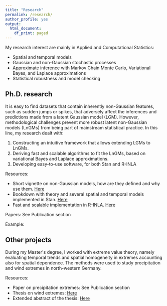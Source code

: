 ```yaml
---
title: "Research"
permalink: /research/
author_profile: yes
output:
  html_document:
    df_print: paged
---
```


My research interest are mainly in Applied and Computational Statistics:
 - Spatial and temporal models
 - Gaussian and non-Gaussian stochastic processes
 - Approximate inference with Markov Chain Monte Carlo, Variational Bayes, and Laplace approximations
 - Statistical robustness and model checking


## Ph.D. research

It is easy to find datasets that contain inherently non-Gaussian features, such as sudden jumps or spikes, that adversely affect the inferences and predictions made from a latent Gaussian model (LGM). 
However, methodological challenges prevent more robust latent non-Gaussian models (LnGMs) from being part of mainstream statistical practice. In this line, my research dealt with:

1. Constructing an intuitive framework that allows extending LGMs to LnGMs.
2. Deriving fast and scalable algorithms to fit the LnGMs, based on variational Bayes and Laplace approximations.
3. Developing easy-to-use software, for both Stan and R-INLA

Resources:
- Short vignette on non-Gaussian models, how are they defined and why use them. [Here](https://rawcdn.githack.com/stan-dev/connect22-space-time/9861468cbfcec939c25c88c81693b5055134e7a6/resources/Speaker%203%20-%20Rafael%20Cabral/vignette/stanconnect.html)
- Bookdown with theory and several spatial and temporal models implemented in Stan. [Here](https://rafaelcabral96.github.io/nigstan/)
- Fast and scalable implementation in R-INLA. [Here](https://github.com/rafaelcabral96/ngvb)

Papers: See Publication section

Example:

## Other projects

During my Master's degree, I worked with extreme value theory, namely evaluating temporal trends and spatial homogeneity in extremes accounting also for spatial dependence. The methods were used to study precipitation and wind extremes in north-western Germany.

Resources:
- Paper on precipitation extremes: See Publication section
- Thesis on wind extremes: [Here](https://drive.google.com/file/d/1Tdhf-0Bn4pg9wLtmiJK43IeaDMgL7Zg3/view?usp=share_link)
- Extended abstract of the thesis: [Here](https://drive.google.com/file/d/1uPfrD7tVOUpLKzbDkx0gbFub0-IRuh9U/view)
